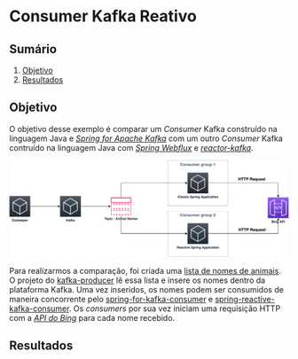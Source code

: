 # Consumer Kafka Reativo

## Sumário
1. [Objetivo](##Objetivo)
2. [Resultados](##Resultados)

## Objetivo

O objetivo desse exemplo é comparar um <i>Consumer</i> Kafka construído na linguagem Java e [<i>Spring for Apache Kafka</i>](https://spring.io/projects/spring-kafka) com um outro <i>Consumer</i> Kafka contruído na linguagem Java com [<i>Spring Webflux</i>](https://docs.spring.io/spring-framework/docs/current/reference/html/web-reactive.html#webflux) e [<i>reactor-kafka</i>](https://projectreactor.io/docs/kafka/release/reference/).

<div style="text-align:center"><img src="../../misc/images/figure-13.png" width="800"/></div>

Para realizarmos a comparação, foi criada uma [lista de nomes de animais](Examples/Consumer%20Kafka%20Reativo/kafka-producer/src/main/resources/animals.txt). O projeto do [kafka-producer](Examples/Consumer%20Kafka%20Reativo/kafka-producer) lê essa lista e insere os nomes dentro da plataforma Kafka. Uma vez inseridos, os nomes podem ser consumidos de maneira concorrente pelo [spring-for-kafka-consumer](Examples/Consumer%20Kafka%20Reativo/spring-for-kafka-consumer) e [spring-reactive-kafka-consumer](Examples/Consumer%20Kafka%20Reativo/spring-reactive-kafka-consumer). Os <i>consumers</i> por sua vez iniciam uma requisição HTTP com a [<i>API do Bing</i>](https://azure.microsoft.com/pt-br/pricing/details/cognitive-services/search-api/) para cada nome recebido.

## Resultados